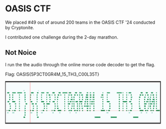 # OASIS CTF

We placed #49 out of around 200 teams in the OASIS CTF '24 conducted by Cryptonite.

I contributed one challenge during the 2-day marathon.

## Not Noice

I run the the audio through the online morse code decoder to get the flag.

Flag: OASIS{5P3CT0GR4M_15_TH3_C00L35T}

![img](image.png)